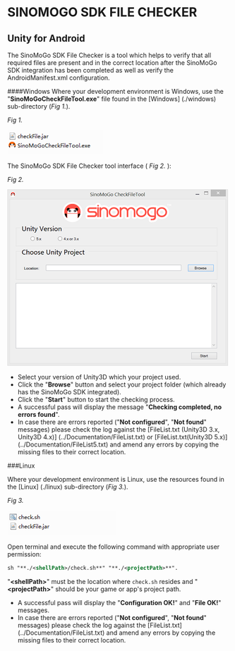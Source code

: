 # <a id="title"></a>SINOMOGO SDK FILE CHECKER
## Unity for Android


The SinoMoGo SDK File Checker is a tool which helps to verify that all required files are present and in the correct location after the SinoMoGo SDK integration has been completed as well as verify the AndroidManifest.xml configuration. 

####Windows 
Where your development environment is Windows, use the "**SinoMoGoCheckFileTool.exe**" file found in the [Windows] (./windows) sub-directory (_Fig 1._).

 _Fig 1._ 

 ![Fig SinoMoGoCheckFileTool.exe ](../Documentation/imgs/checker01.png) 
 
The SinoMoGo SDK File Checker tool interface ( _Fig 2._ ):
 
 _Fig 2._ 

 ![Fig SinoMoGoCheckFileTool ](../Documentation/imgs/checker02.png) 
 
- Select your version of Unity3D which your project used.
- Click the "**Browse**" button and select your project folder (which already has the SinoMoGo SDK integrated).
- Click the "**Start**" button to start the checking process.
- A successful pass will display the message "**Checking completed, no errors found**".
- In case there are errors reported ("**Not configured**", "**Not found**" messages) please check the log against the [FileList.txt (Unity3D 3.x, Unity3D 4.x)] (../Documentation/FileList.txt) or [FileList.txt(Unity3D 5.x)] (../Documentation/FileList5.txt) and amend any errors by copying the missing files to their correct location.

###Linux

Where your development environment is Linux, use the resources found in the [Linux] (./linux) sub-directory (_Fig 3._).

_Fig 3._

 ![Fig check.sh ](../Documentation/imgs/checker03.png) 


Open terminal and execute the following command with appropriate user permission:
   
  ```xml
  sh "**./<shellPath>/check.sh**" "**./<projectPath>**".
  ``` 

"**&lt;shellPath&gt;**" must be the location where `check.sh` resides and "**&lt;projectPath&gt;**" should be your game or app's project path.

- A successful pass will display the "**Configuration OK!**" and "**File OK!**" messages.
- In case there are errors reported ("**Not configured**", "**Not found**" messages) please check the log against the [FileList.txt] (../Documentation/FileList.txt) and amend any errors by copying the missing files to their correct location.
